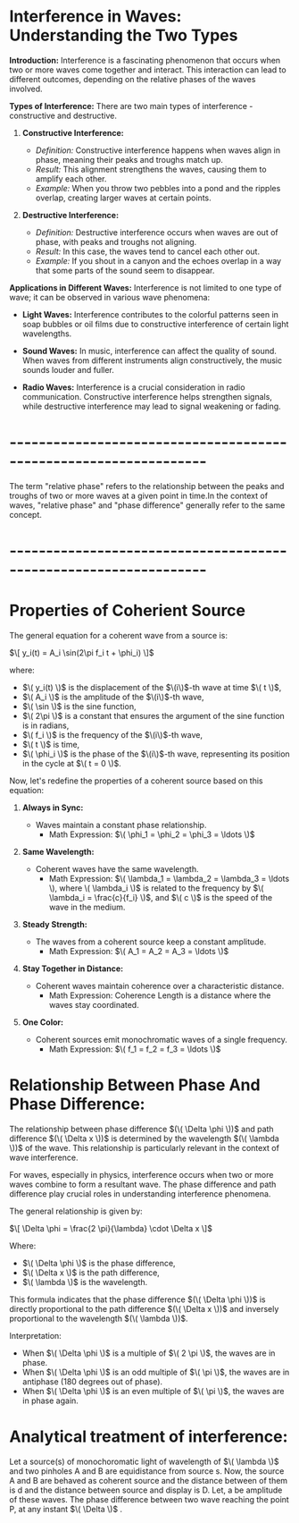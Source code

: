  # **Interference in Waves: Understanding the Two Types**

**Introduction:**
Interference is a fascinating phenomenon that occurs when two or more waves come together and interact. This interaction can lead to different outcomes, depending on the relative phases of the waves involved.

**Types of Interference:**
There are two main types of interference - constructive and destructive.

1. **Constructive Interference:**
   - *Definition:* Constructive interference happens when waves align in phase, meaning their peaks and troughs match up.
   - *Result:* This alignment strengthens the waves, causing them to amplify each other.
   - *Example:* When you throw two pebbles into a pond and the ripples overlap, creating larger waves at certain points.

2. **Destructive Interference:**
   - *Definition:* Destructive interference occurs when waves are out of phase, with peaks and troughs not aligning.
   - *Result:* In this case, the waves tend to cancel each other out.
   - *Example:* If you shout in a canyon and the echoes overlap in a way that some parts of the sound seem to disappear.

**Applications in Different Waves:**
Interference is not limited to one type of wave; it can be observed in various wave phenomena:

- **Light Waves:** Interference contributes to the colorful patterns seen in soap bubbles or oil films due to constructive interference of certain light wavelengths.

- **Sound Waves:** In music, interference can affect the quality of sound. When waves from different instruments align constructively, the music sounds louder and fuller.

- **Radio Waves:** Interference is a crucial consideration in radio communication. Constructive interference helps strengthen signals, while destructive interference may lead to signal weakening or fading.


# -----------------------------------------------------------------

The term "relative phase" refers to the relationship between the peaks and troughs of two or more waves at a given point in time.In the context of waves, "relative phase" and "phase difference" generally refer to the same concept.


# -----------------------------------------------------------------

# Properties of Coherient Source

The general equation for a coherent wave from a source is:

$\[ y_i(t) = A_i \sin(2\pi f_i t + \phi_i) \]$

where:
- $\( y_i(t) \)$ is the displacement of the $\(i\)$-th wave at time $\( t \)$,
- $\( A_i \)$ is the amplitude of the $\(i\)$-th wave,
- $\( \sin \)$ is the sine function,
- $\( 2\pi \)$ is a constant that ensures the argument of the sine function is in radians,
- $\( f_i \)$ is the frequency of the $\(i\)$-th wave,
- $\( t \)$ is time,
- $\( \phi_i \)$ is the phase of the $\(i\)$-th wave, representing its position in the cycle at $\( t = 0 \)$.

Now, let's redefine the properties of a coherent source based on this equation:

1. **Always in Sync:**
   - Waves maintain a constant phase relationship.
     - Math Expression: $\( \phi_1 = \phi_2 = \phi_3 = \ldots \)$

2. **Same Wavelength:**
   - Coherent waves have the same wavelength.
     - Math Expression: $\( \lambda_1 = \lambda_2 = \lambda_3 = \ldots \), where \( \lambda_i \)$ is related to the frequency by $\( \lambda_i = \frac{c}{f_i} \)$, and $\( c \)$ is the speed of the wave in the medium.

3. **Steady Strength:**
   - The waves from a coherent source keep a constant amplitude.
     - Math Expression: $\( A_1 = A_2 = A_3 = \ldots \)$

4. **Stay Together in Distance:**
   - Coherent waves maintain coherence over a characteristic distance.
     - Math Expression: Coherence Length is a distance where the waves stay coordinated.

5. **One Color:**
   - Coherent sources emit monochromatic waves of a single frequency.
     - Math Expression: $\( f_1 = f_2 = f_3 = \ldots \)$

# Relationship Between Phase And Phase Difference: 

The relationship between phase difference $(\( \Delta \phi \))$ and path difference $(\( \Delta x \))$ is determined by the wavelength $(\( \lambda \))$ of the wave. This relationship is particularly relevant in the context of wave interference.

For waves, especially in physics, interference occurs when two or more waves combine to form a resultant wave. The phase difference and path difference play crucial roles in understanding interference phenomena.

The general relationship is given by:

$\[ \Delta \phi = \frac{2 \pi}{\lambda} \cdot \Delta x \]$

Where:
- $\( \Delta \phi \)$ is the phase difference,
- $\( \Delta x \)$ is the path difference,
- $\( \lambda \)$ is the wavelength.

This formula indicates that the phase difference $(\( \Delta \phi \))$ is directly proportional to the path difference $(\( \Delta x \))$ and inversely proportional to the wavelength $(\( \lambda \))$. 

Interpretation:
- When $\( \Delta \phi \)$ is a multiple of $\( 2 \pi \)$, the waves are in phase.
- When $\( \Delta \phi \)$ is an odd multiple of $\( \pi \)$, the waves are in antiphase (180 degrees out of phase).
- When $\( \Delta \phi \)$ is an even multiple of $\( \pi \)$, the waves are in phase again.




# Analytical treatment of interference: 

Let a source(s) of monochoromatic light of wavelength of $\( \lambda \)$ and two pinholes A and B are equidistance from source s. Now, the source A and B are behaved as coherent source and the distance between of them is d and the distance between source and display is D. Let, a be amplitude of these waves. The phase difference between two wave reaching the point P, at any instant $\( \Delta \)$ . 
